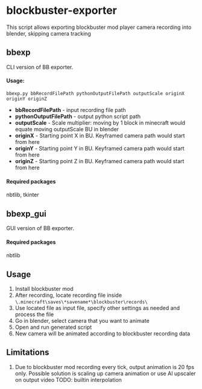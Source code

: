 # blockbuster-exporter
This script allows exporting blockbuster mod player camera recording into blender, skipping camera tracking

## bbexp
CLI version of BB exporter. 
#### Usage:
```
bbexp.py bbRecordFilePath pythonOutputFilePath outputScale originX originY originZ
```
 - **bbRecordFilePath** - input recording file path
 - **pythonOutputFilePath** - output python script path
 - **outputScale** - Scale multiplier: moving by 1 block in minecraft would equate moving outputScale BU in blender
 - **originX** - Starting point X in BU. Keyframed camera path would start from here
 - **originY** - Starting point Y in BU. Keyframed camera path would start from here
 - **originZ** - Starting point Z in BU. Keyframed camera path would start from here

#### Required packages
nbtlib, tkinter

## bbexp_gui
GUI version of BB exporter.
#### Required packages
nbtlib

## Usage
1. Install blockbuster mod
2. After recording, locate recording file inside ```\.minecraft\saves\*savename*\blockbuster\records\```
3. Use located file as input file, specify other settings as needed and process the file
4. Go in blender, select camera that you want to animate
5. Open and run generated script
6. New camera will be animated according to blockbuster recording data

## Limitations
1. Due to blockbuster mod recording every tick, output animation is 20 fps only. 
Possible solution is scaling up camera animation or use AI upscaler on output video TODO: builtin interpolation
